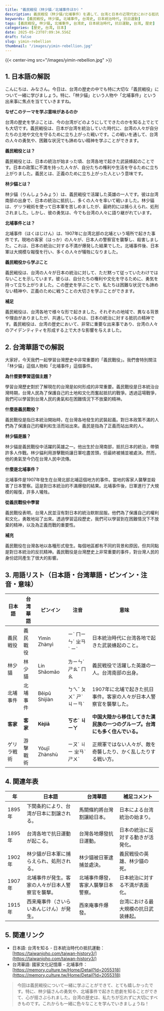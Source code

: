 ```yaml
---
title: "義民戦役（林少貓／北埔事件ほか）"
description: 義民戦役（林少貓/北埔事件）を通して、台湾と日本の近現代史における抵抗の歴史を学びます。
keywords: [義民戦役, 林少貓, 北埔事件, 台湾史, 日本統治時代, 抗日運動]
tags: [義民戦役, 林少貓, 北埔事件, 台湾史, 日本統治時代, 抗日運動, 台湾, 歴史]
categories: [歴史, 台湾, 日本]
date: 2025-05-23T07:09:34.556Z
draft: false
slug: yimin-rebellion
thumbnail: "/images/yimin-rebellion.jpg"
---
```


{{< center-img src="/images/yimin-rebellion.jpg" >}}

## 1. 日本語の解説

こんにちは、みなさん。今日は、台湾の歴史の中でも特に大切な「義民戦役」について一緒に学びましょう。特に、「林少貓」という人物や「北埔事件」という出来事に焦点を当てていきますね。

**なぜこのテーマを学ぶ意味があるのか**

台湾の歴史を学ぶことは、今の台湾がどのようにしてできたのかを知る上でとても大切です。義民戦役は、日本が台湾を統治していた時代に、台湾の人々が自分たちの土地や文化を守るために立ち上がった戦いです。この戦いを通して、台湾の人々の勇気や、困難な状況でも諦めない精神を学ぶことができます。

**義民戦役とは？**

義民戦役とは、日本の統治が始まった頃、台湾各地で起きた武装蜂起のことです。日本の政策に不満を持った人々が、自分たちの権利や生活を守るために立ち上がりました。義民とは、正義のために立ち上がった人という意味です。

**林少貓とは？**

林少貓（りんしょうみょう）は、義民戦役で活躍した英雄の一人です。彼は台湾南部の出身で、日本の統治に抵抗し、多くの人々を率いて戦いました。林少貓は、ゲリラ戦術を使って日本軍を苦しめましたが、最終的には捕らえられ、処刑されました。しかし、彼の勇気は、今でも台湾の人々に語り継がれています。

**北埔事件とは？**

北埔事件（ほくほじけん）は、1907年に台湾北部の北埔という場所で起きた事件です。現地の客家（はっか）の人々が、日本人の警察官を襲撃し、殺害しました。これは、日本の統治に対する不満が爆発した結果でした。北埔事件後、日本軍は大規模な報復を行い、多くの人々が犠牲になりました。

**義民戦役から学ぶこと**

義民戦役は、台湾の人々が日本の統治に対して、ただ黙って従っていたわけではないことを示しています。彼らは、自分たちの権利や文化を守るために、勇気を持って立ち上がりました。この歴史を学ぶことで、私たちは困難な状況でも諦めない精神や、正義のために戦うことの大切さを学ぶことができます。

**補足**

義民戦役は、台湾各地で様々な形で起きました。それぞれの地域で、異なる背景や理由がありましたが、共通しているのは、日本の統治に対する抵抗の精神です。義民戦役は、台湾の歴史において、非常に重要な出来事であり、台湾の人々のアイデンティティを形成する上で大きな影響を与えました。

## 2. 台湾華語での解説

大家好，今天我們一起學習台灣歷史中非常重要的「義民戰役」。我們會特別關注「林少貓」這個人物和「北埔事件」這個事件。

**為什麼要學習這個主題？**

學習台灣歷史對於了解現在的台灣是如何形成的非常重要。義民戰役是日本統治台灣時期，台灣人民為了保護自己的土地和文化而奮起抵抗的戰爭。透過這場戰爭，我們可以學習到台灣人民的勇氣和在困難情況下不放棄的精神。

**什麼是義民戰役？**

義民戰役是指日本統治開始時，在台灣各地發生的武裝起義。對日本政策不滿的人們為了保護自己的權利和生活而站出來。義民是指為了正義而站出來的人。

**林少貓是誰？**

林少貓是義民戰役中活躍的英雄之一。他出生於台灣南部，抵抗日本的統治，帶領許多人作戰。林少貓利用游擊戰術讓日軍吃盡苦頭，但最終被捕並被處決。然而，他的勇氣至今仍在台灣人民中流傳。

**什麼是北埔事件？**

北埔事件是1907年發生在台灣北部北埔這個地方的事件。當地的客家人襲擊並殺害了日本警察。這是對日本統治的不滿爆發的結果。北埔事件後，日軍進行了大規模的報復，許多人犧牲。

**從義民戰役中學習**

義民戰役表明，台灣人民並沒有對日本的統治默默屈服。他們為了保護自己的權利和文化，勇敢地站了出來。透過學習這段歷史，我們可以學習到在困難情況下不放棄的精神，以及為正義而戰的重要性。

**補充**

義民戰役在台灣各地以各種形式發生。每個地區都有不同的背景和原因，但共同點是對日本統治的反抗精神。義民戰役是台灣歷史上非常重要的事件，對台灣人民的身份認同產生了很大的影響。

## 3. 用語リスト（日本語・台湾華語・ピンイン・注音・意味）

| 日本語       | 台湾華語     | ピンイン    | 注音   | 意味                                                        |
| ---------- | -------- | ------- | ---- | ----------------------------------------------------------- |
| 義民戦役     | 義民戰役   | Yìmín Zhànyì | ㄧˋ ㄇㄧㄣˊ ㄓㄢˋ ㄧˋ  | 日本統治時代に台湾各地で起きた武装蜂起のこと。                           |
| 林少貓       | 林少貓     | Lín Shǎomāo  | ㄌㄧㄣˊ ㄕㄠˇ ㄇㄠ | 義民戦役で活躍した英雄の一人。台湾南部の出身。                                    |
| 北埔事件       | 北埔事件     | Běipǔ Shìjiàn | ㄅㄟˇ ㄆㄨˇ ㄕˋ ㄐㄧㄢˋ | 1907年に北埔で起きた抗日事件。客家の人々が日本人警察官を襲撃した。                                |
| **客家**     | **客家**   | **Kèjiā**   | **ㄎㄜˋ ㄐㄧㄚ**   | **中国大陸から移住してきた漢民族の一つのグループ。台湾にも多く住んでいる。**                               |
| ゲリラ戦術     | 游擊戰術   | Yóujī Zhànshù | ㄧㄡˊ ㄐㄧ ㄓㄢˋ ㄕㄨˋ  | 正規軍ではない人々が、敵を奇襲したり、かく乱したりする戦い方。                                  |

## 4. 関連年表

| 年    | 日本語                                                        | 台湾華語                                                          | 補足コメント                                                                                                                   |
| ----- | ------------------------------------------------------------ | ------------------------------------------------------------- | ---------------------------------------------------------------------------------------------------------------------------- |
| 1895年 | 下関条約により、台湾が日本に割譲される。                                       | 馬關條約將台灣割讓給日本。                                                      | 日本による台湾統治の始まり。                                                                                                         |
| 1895年 | 台湾各地で抗日運動が起こる。                                                | 台灣各地爆發抗日運動。                                                           | 日本の統治に反対する動きが活発化。                                                                                                         |
| 1902年 | 林少貓が日本軍に捕らえられ、処刑される。                                      | 林少貓被日軍逮捕並處決。                                                         | 義民戦役の英雄、林少貓の死。                                                                                                            |
| 1907年 | 北埔事件が発生。客家の人々が日本人警察官を襲撃。                                 | 北埔事件爆發，客家人襲擊日本警察。                                                       | 日本統治に対する不満が表面化。                                                                                                         |
| 1915年 | 西来庵事件（さいらいあんじけん）が発生。                                    | 西來庵事件爆發。                                                             | 台湾における最大規模の抗日武装蜂起。                                                                                                       |

## 5. 関連リンク

*   日本語: 台湾を知る - 日本統治時代の抵抗運動：[https://taiwanjoho.com/taiwan-history3/](https://taiwanjoho.com/taiwan-history3/)
*   台湾華語: 國家文化記憶庫 - 北埔事件：[https://memory.culture.tw/Home/Detail?Id=2055318](https://memory.culture.tw/Home/Detail?Id=2055318)

> 今回は義民戦役について一緒に学ぶことができて、とても嬉しかったです。特に、林少貓さんの勇気や、北埔事件で起きた悲劇を知ることができて、心が揺さぶられました。台湾の歴史は、私たちが忘れずに大切にすべきものです。これからも一緒に色々なことを学んでいきましょうね！